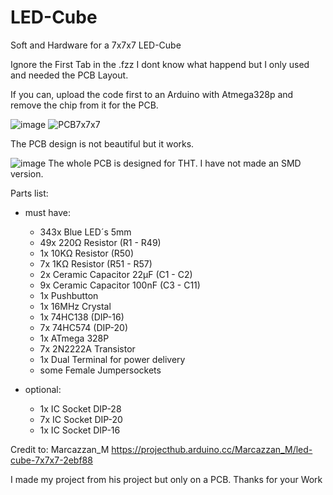 # LED-Cube
Soft and Hardware for a 7x7x7 LED-Cube

Ignore the First Tab in the .fzz I dont know what happend but I only used and needed the PCB Layout.

If you can, upload the code first to an Arduino with Atmega328p and remove the chip from it for the PCB.

![image](https://github.com/Kidigesdev/LED-Cube/assets/64473713/c2ec9ec1-44aa-4064-b213-ba6d174c1327)
![PCB7x7x7](https://github.com/Kidigesdev/LED-Cube/assets/64473713/641dbf96-f7ec-4f16-ac7b-6871422d5bef)


The PCB design is not beautiful but it works.

![image](https://media.npr.org/assets/img/2023/05/26/honest-work-meme-cb0f0fb2227fb84b77b3c9a851ac09b095ab74d8-s1100-c50.jpg)
The whole PCB is designed for THT. I have not made an SMD version.


Parts list:
  - must have:
    * 343x Blue LED´s 5mm
    * 49x 220Ω Resistor  (R1 - R49)
    * 1x 10KΩ Resistor  (R50)
    * 7x  1KΩ Resistor  (R51 - R57)
    * 2x Ceramic Capacitor 22µF  (C1 - C2)
    * 9x Ceramic Capacitor 100nF  (C3 - C11)
    * 1x Pushbutton
    * 1x 16MHz Crystal
    * 1x 74HC138  (DIP-16)
    * 7x 74HC574  (DIP-20)
    * 1x ATmega 328P
    * 7x 2N2222A Transistor
    * 1x Dual Terminal for power delivery
    * some Female Jumpersockets
     
  - optional:
    * 1x IC Socket DIP-28
    * 7x IC Socket DIP-20
    * 1x IC Socket DIP-16

Credit to:
  Marcazzan_M
  https://projecthub.arduino.cc/Marcazzan_M/led-cube-7x7x7-2ebf88

  I made my project from his project but only on a PCB.
  Thanks for your Work
